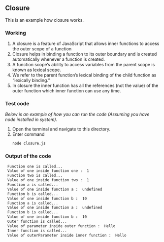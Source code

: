 ## Closure

This is an example how closure works.

### Working

1. A closure is a feature of JavaScript that allows inner functions to access the outer scope of a function 
2. Closure helps in binding a function to its outer boundary and is created automatically whenever a function is created.
3. A function scope’s ability to access variables from the parent scope is known as lexical scope. 
4. We refer to the parent function’s lexical binding of the child function as “lexically binding.”
5. In closure the inner function has all the references (not the value) of the outer function which inner function can use any time. 

### Test code

_Below is an example of how you can run the code (Assuming you have node installed in system)._

1. Open the terminal and navigate to this directory.
2. Enter command
   ```sh
   node closure.js
   ```
### Output of the code

   ```sh
    Function one is called...
    Value of one inside function one :  1
    Function two is called...
    Value of one inside function two :  1
    Function a is called...
    Value of one inside function a :  undefined
    Function b is called...
    Value of one inside function b :  10
    Function a is called...
    Value of one inside function a :  undefined
    Function b is called...
    Value of one inside function b :  10
    Outer function is called...
    Value of parameter inside outer function :  Hello
    Inner function is called...
    Value of outerParameter inside inner function :  Hello
   ```
